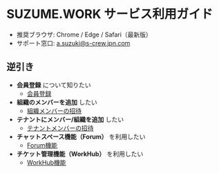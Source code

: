 # SUZUME.WORK サービス利用ガイド

- 推奨ブラウザ: Chrome / Edge / Safari（最新版）
- サポート窓口: a.suzuki@s-crew.jpn.com

## 逆引き

- **会員登録** について知りたい
  -  [会員登録](/page/00_signup.md)
- **組織のメンバーを追加** したい
  -  [組織メンバーの招待](/page/02_organization.md)
- **テナントにメンバー/組織を追加** したい
  - [テナントメンバーの招待](/page/01_tenant_02.md)
-  **チャットスペース機能（Forum）** を利用したい
   -  [Forum機能](/page/04_forum.md)
-  **チケット管理機能（WorkHub）** を利用したい
   -  [WorkHub機能](/page/03_workhub.md)